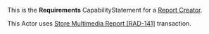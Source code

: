 This is the **Requirements** CapabilityStatement for a [Report Creator](volume-1.html#152111-report-creator).

This Actor uses [Store Multimedia Report \[RAD-141\]](RAD-141.html) transaction.